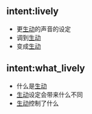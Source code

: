 ## intent:lively
- 更[生动](声音特质)的声音的设定
- 调到[生动](声音特质)
- 变成[生动](声音特质)

## intent:what_lively
- 什么是[生动](声音特质)
- [生动](声音特质)设定会带来什么不同
- [生动](声音特质)控制了什么